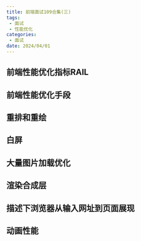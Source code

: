```yaml
---
title: 前端面试109合集(三)
tags: 
 - 面试
 - 性能优化
categories:
 - 面试
date: 2024/04/01
---
```


## 前端性能优化指标RAIL

## 前端性能优化手段

## 重排和重绘

## 白屏

## 大量图片加载优化

## 渲染合成层

## 描述下浏览器从输入网址到页面展现

## 动画性能
